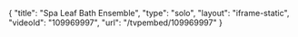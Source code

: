 {
    "title": "Spa Leaf Bath Ensemble",
    "type": "solo",
    "layout": "iframe-static",
    "videoId": "109969997",
    "url": "\/tvpembed\/109969997"
}